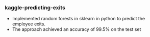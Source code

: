 ### kaggle-predicting-exits

* Implemented random forests in sklearn in python to predict the employee exits. 
* The approach achieved an accuracy of 99.5% on the test set 

